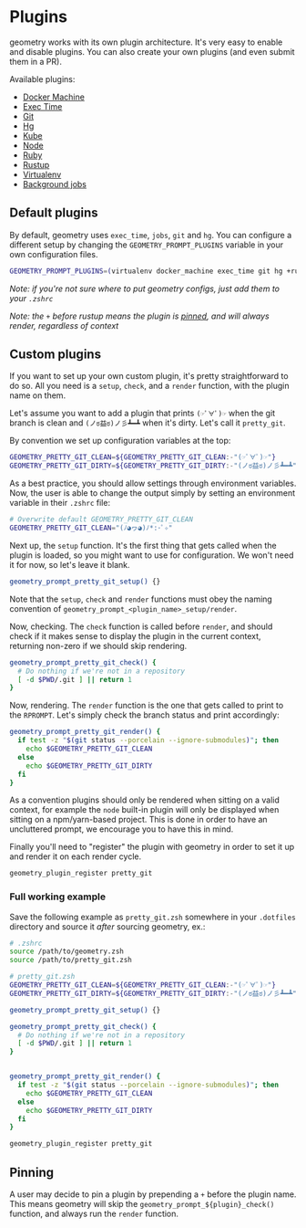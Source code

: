 # Plugins

geometry works with its own plugin architecture. It's very easy to enable and
disable plugins. You can also create your own plugins (and even submit them in a
PR).

Available plugins:

* [Docker Machine](/plugins/docker_machine)
* [Exec Time](/plugins/exec_time)
* [Git](/plugins/git)
* [Hg](/plugins/hg)
* [Kube](/plugins/kube)
* [Node](/plugins/node)
* [Ruby](/plugins/ruby)
* [Rustup](/plugins/rustup)
* [Virtualenv](/plugins/virtualenv)
* [Background jobs](/plugins/jobs)

## Default plugins

By default, geometry uses `exec_time`, `jobs`, `git` and `hg`. You can configure
a different setup by changing the `GEOMETRY_PROMPT_PLUGINS` variable in your own
configuration files.


```sh
GEOMETRY_PROMPT_PLUGINS=(virtualenv docker_machine exec_time git hg +rustup)
```

*Note: if you're not sure where to put geometry configs, just add them to your `.zshrc`*

*Note: the `+` before rustup means the plugin is [pinned](#Pinning), and will always render, regardless of context*

## Custom plugins

If you want to set up your own custom plugin, it's pretty straightforward to do
so. All you need is a `setup`, `check`, and a `render` function, with the plugin name on
them.

Let's assume you want to add a plugin that prints `(☞ﾟ∀ﾟ)☞` when the git branch
is clean and `(ノಠ益ಠ)ノ彡┻━┻` when it's dirty. Let's call it `pretty_git`.

By convention we set up configuration variables at the top:

```sh
GEOMETRY_PRETTY_GIT_CLEAN=${GEOMETRY_PRETTY_GIT_CLEAN:-"(☞ﾟ∀ﾟ)☞"}
GEOMETRY_PRETTY_GIT_DIRTY=${GEOMETRY_PRETTY_GIT_DIRTY:-"(ノಠ益ಠ)ノ彡┻━┻"}

```

As a best practice, you should allow settings through environment variables.
Now, the user is able to change the output simply by setting an environment
variable in their `.zshrc` file:

```sh
# Overwrite default GEOMETRY_PRETTY_GIT_CLEAN
GEOMETRY_PRETTY_GIT_CLEAN="(ﾉ◕ヮ◕)ﾉ*:･ﾟ✧"
```

Next up, the `setup` function. It's the first thing that gets called when the
plugin is loaded, so you might want to use for configuration. We won't need it
for now, so let's leave it blank.

```sh
geometry_prompt_pretty_git_setup() {}
```

Note that the `setup`, `check` and `render` functions must obey the naming convention of
`geometry_prompt_<plugin_name>_setup/render`.

Now, checking. The `check` function is called before `render`, and should check if
it makes sense to display the plugin in the current context, returning non-zero if
we should skip rendering.

```sh
geometry_prompt_pretty_git_check() {
  # Do nothing if we're not in a repository
  [ -d $PWD/.git ] || return 1
}
```

Now, rendering. The `render` function is the one that gets called to print to
the `RPROMPT`. Let's simply check the branch status and print accordingly:

```sh
geometry_prompt_pretty_git_render() {
  if test -z "$(git status --porcelain --ignore-submodules)"; then
    echo $GEOMETRY_PRETTY_GIT_CLEAN
  else
    echo $GEOMETRY_PRETTY_GIT_DIRTY
  fi
}
```

As a convention plugins should only be rendered when sitting on a valid context,
for example the `node` built-in plugin will only be displayed when sitting on a
npm/yarn-based project. This is done in order to have an uncluttered prompt, we
encourage you to have this in mind.

Finally you'll need to "register" the plugin with geometry in order to set it up
and render it on each render cycle.

```sh
geometry_plugin_register pretty_git
```

### Full working example

Save the following example as `pretty_git.zsh` somewhere in your `.dotfiles` 
directory and source it _after_ sourcing geometry, ex.:

```sh
# .zshrc
source /path/to/geometry.zsh
source /path/to/pretty_git.zsh

```

```sh
# pretty_git.zsh
GEOMETRY_PRETTY_GIT_CLEAN=${GEOMETRY_PRETTY_GIT_CLEAN:-"(☞ﾟ∀ﾟ)☞"}
GEOMETRY_PRETTY_GIT_DIRTY=${GEOMETRY_PRETTY_GIT_DIRTY:-"(ノಠ益ಠ)ノ彡┻━┻"}

geometry_prompt_pretty_git_setup() {}

geometry_prompt_pretty_git_check() {
  # Do nothing if we're not in a repository
  [ -d $PWD/.git ] || return 1
}


geometry_prompt_pretty_git_render() {
  if test -z "$(git status --porcelain --ignore-submodules)"; then
    echo $GEOMETRY_PRETTY_GIT_CLEAN
  else
    echo $GEOMETRY_PRETTY_GIT_DIRTY
  fi
}

geometry_plugin_register pretty_git

```

## Pinning

A user may decide to pin a plugin by prepending a `+` before the plugin name.
This means geometry will skip the `geometry_prompt_${plugin}_check()` function, and always run the `render` function.
